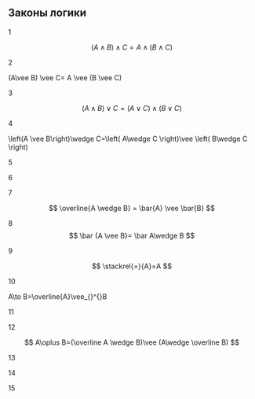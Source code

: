 ## Законы логики


1 

$$(A \wedge B)\wedge C=A\wedge(B\wedge C)$$



2 

(A\vee B) \vee C= A \vee (B \vee C)



3

$$(A\wedge B)\vee C= (A\vee C)\wedge (B\vee C)$$



4 

\left(A \vee  B\right)\wedge C=\left( A\wedge C \right)\vee \left( B\wedge C \right)



5



6



7


$$ \overline{A \wedge B} = \bar{A} \vee \bar{B} $$

8
$$ \bar {A \vee B}= \bar A\wedge B $$

9

$$ \stackrel{=}{А}=А $$

10 

A\to B=\overline{A}\vee_{}^{}B



11



12  

$$ A\oplus B=(\overline A	\wedge B)\vee (A\wedge \overline B) $$



13



14



15


